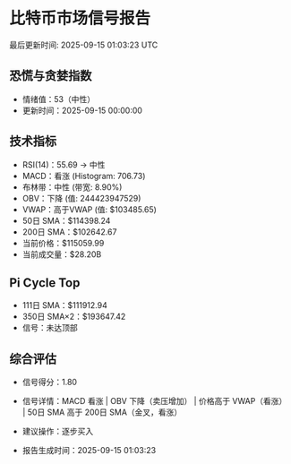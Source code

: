 # 比特币市场信号报告

最后更新时间: 2025-09-15 01:03:23 UTC

## 恐慌与贪婪指数
- 情绪值：53（中性）
- 更新时间：2025-09-15 00:00:00

## 技术指标
- RSI(14)：55.69 → 中性
- MACD：看涨 (Histogram: 706.73)
- 布林带：中性 (带宽: 8.90%)
- OBV：下降 (值: 244423947529)
- VWAP：高于VWAP (值: $103485.65)
- 50日 SMA：$114398.24
- 200日 SMA：$102642.67
- 当前价格：$115059.99
- 当前成交量：$28.20B

## Pi Cycle Top
- 111日 SMA：$111912.94
- 350日 SMA×2：$193647.42
- 信号：未达顶部

## 综合评估
- 信号得分：1.80
- 信号详情：MACD 看涨 | OBV 下降（卖压增加） | 价格高于 VWAP（看涨） | 50日 SMA 高于 200日 SMA（金叉，看涨）
- 建议操作：逐步买入

- 报告生成时间：2025-09-15 01:03:23